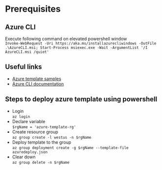# Prerequisites

## Azure CLI

Execute following command on elevated powershell window  
`Invoke-WebRequest -Uri https://aka.ms/installazurecliwindows -OutFile .\AzureCLI.msi; Start-Process msiexec.exe -Wait -ArgumentList '/I AzureCLI.msi /quiet'`

## Useful links

- [Azure template samples](https://docs.microsoft.com/en-us/azure/azure-resource-manager/templates/template-tutorial-create-first-template?tabs=azure-powershell)
- [Azure CLI documentation](https://docs.microsoft.com/en-us/cli/azure/?view=azure-cli-latest)

## Steps to deploy azure template using powershell

- Login  
`az login`
- Declare variable  
`$rgName = 'azure-template-rg'`
- Create resource group  
`az group create -l westus -n $rgName`
- Deploy template to the group  
`az group deployment create -g $rgName --template-file azuredeploy.json`
- Clear down  
`az group delete -n $rgName`
